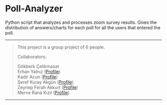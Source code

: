 # Poll-Analyzer
Python script that analyzes and processes zoom survey results. Gives the distribution of answers/charts for each poll for all the users that entered the poll.

___  
> This project is a group project of 6 people.
> 
> Collaborators:
> 
> Gökberk Çelikmasat  
> Erhan Yalnız ([Profile](https://github.com/erhanyalniz))   
> Kadir Acun ([Profile](https://github.com/kadiracunn))   
> Şeref Kuray Akgün ([Profile](https://github.com/kutayakgn))  
> Zeynep Ferah Akkurt ([Profile](https://github.com/zefea))   
> Merve Rana Kızıl ([Profile](https://github.com/ranakizil))  
>  
___  
